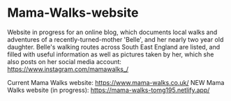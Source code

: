 # Mama-Walks-website

Website in progress for an online blog, which documents local walks and adventures of a recently-turned-mother 'Belle', and her nearly two year old daughter. Belle's walking routes across South East England are listed, and filled with useful information as well as pictures taken by her, which she also posts on her social media account: https://www.instagram.com/mamawalks_/

Current Mama Walks website: https://www.mama-walks.co.uk/
NEW Mama Walks website (in progress): https://mama-walks-tomg195.netlify.app/
